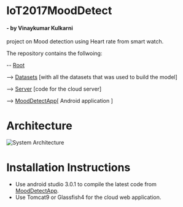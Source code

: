 # IoT2017MoodDetect
#### - by Vinaykumar Kulkarni
project on Mood detection using Heart rate from smart watch.


The repository contains the follwoing:

  -- [Root](https://github.com/vingk/IoT2017MoodDetect)
      
      
   --> [Datasets](https://github.com/vingk/IoT2017MoodDetect/tree/master/dataset) [with all the datasets that was used to build the model]
      
   --> [Server](https://github.com/vingk/IoT2017MoodDetect/tree/master/Server/MoodDetect/src/com/cmput660/mooddetect) [code for the cloud server]
      
   --> [MoodDetectApp](https://github.com/vingk/IoT2017MoodDetect/tree/master/MoodDetectApp/app/src/main/java/com/mooddetect/mooddetectapp)[ Android application ]

# Architecture
![System Architecture](https://github.com/vingk/IoT2017MoodDetect/blob/master/docs/Picture1.jpg)

# Installation Instructions
  - Use android studio 3.0.1 to compile the latest code from [MoodDetectApp](https://github.com/vingk/IoT2017MoodDetect/tree/master/MoodDetectApp).
  - Use Tomcat9 or Glassfish4 for the cloud web application.
